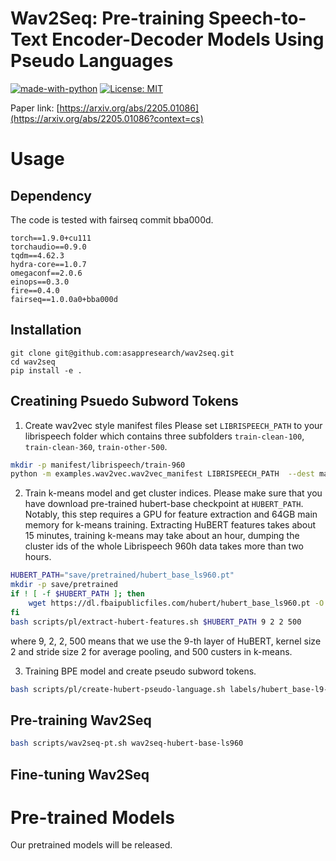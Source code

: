 # Wav2Seq: Pre-training Speech-to-Text Encoder-Decoder Models Using Pseudo Languages

[![made-with-python](https://img.shields.io/badge/Made%20with-Python-red.svg)](#python)
[![License: MIT](https://img.shields.io/badge/License-MIT-yellow.svg)](https://opensource.org/licenses/MIT)

Paper link: [https://arxiv.org/abs/2205.01086](https://arxiv.org/abs/2205.01086?context=cs)

# Usage
## Dependency
The code is tested with fairseq commit bba000d.
```
torch==1.9.0+cu111
torchaudio==0.9.0
tqdm==4.62.3
hydra-core==1.0.7
omegaconf==2.0.6
einops==0.3.0
fire==0.4.0
fairseq==1.0.0a0+bba000d
```

## Installation
```
git clone git@github.com:asappresearch/wav2seq.git
cd wav2seq
pip install -e .
```

## Creatining Psuedo Subword Tokens
1. Create wav2vec style manifest files
Please set `LIBRISPEECH_PATH` to your librispeech folder which contains three subfolders `train-clean-100`, `train-clean-360`, `train-other-500`.
```sh
mkdir -p manifest/librispeech/train-960
python -m examples.wav2vec.wav2vec_manifest LIBRISPEECH_PATH  --dest manifest/librispeech/train-960 --ext flac --valid-percent 0.01 --path-must-contain train
```

2. Train k-means model and get cluster indices.
Please make sure that you have download pre-trained hubert-base checkpoint at `HUBERT_PATH`.
Notably, this step requires a GPU for feature extraction and 64GB main memory for k-means training.
Extracting HuBERT features takes about 15 minutes, training k-means may take about an hour, dumping the cluster ids of the whole Librispeech 960h data takes more than two hours.
```sh
HUBERT_PATH="save/pretrained/hubert_base_ls960.pt"
mkdir -p save/pretrained
if ! [ -f $HUBERT_PATH ]; then
    wget https://dl.fbaipublicfiles.com/hubert/hubert_base_ls960.pt -O $HUBERT_PATH
fi
bash scripts/pl/extract-hubert-features.sh $HUBERT_PATH 9 2 2 500
```
where 9, 2, 2, 500 means that we use the 9-th layer of HuBERT, kernel size 2 and stride size 2 for average pooling, and 500 custers in k-means.

3. Training BPE model and create pseudo subword tokens.
```sh
bash scripts/pl/create-hubert-pseudo-language.sh labels/hubert_base-l9-k2s2-fp16-ls0.1/c500 30000
```



## Pre-training Wav2Seq
```sh
bash scripts/wav2seq-pt.sh wav2seq-hubert-base-ls960
```

## Fine-tuning Wav2Seq

# Pre-trained Models
Our pretrained models will be released.